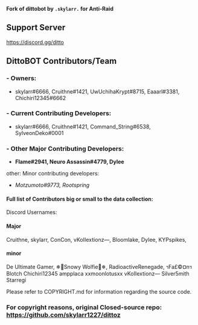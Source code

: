 **Fork of dittobot by ``.skylarr.`` for Anti-Raid**

## Support Server
https://discord.gg/ditto

## DittoBOT Contributors/Team
### - Owners:
- skylarr#6666, Cruithne#1421, UwUchihaKrypt#8715, Eaaarl#3381, Chichiri12345#6662

### - Current Contributing Developers:
- skylarr#6666, Cruithne#1421, Command_String#6538, SylveonDeko#0001

### - Other Major Contributing Developers: 
- __**Flame#2941, Neuro Assassin#4779, Dylee**__



other:
Minor contributing developers: 
- *Motzumoto#9773, Rootspring*


#### Full list of Contributors big or small to the data collection:
Discord Usernames:
#### Major
Cruithne,
skylarr,
ConCon,
vKoIIextionz—,
Bloomlake,
Dylee,
KYPspikes,

#### minor
De Ultimate Gamer,
❄🐺Snowy Wolfie🐺❄,
RadioactiveRenegade,
ฯFa£©¤nฯ
Blotch
Chichiri12345
ampplaca
xxmoonlotusxx
vKoIIextionz—
Silver5mith
Starregi 

Please refer to COPYRIGHT.md for information regarding the source code.

### For copyright reasons, original Closed-source repo: https://github.com/skylarr1227/dittoz
